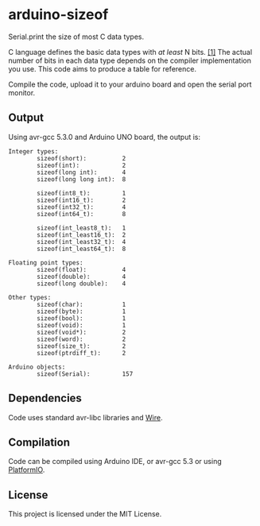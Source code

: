 # arduino-sizeof

Serial.print the size of most C data types.

C language defines the basic data types with *at least* N bits.
[\[1\]](https://en.wikipedia.org/wiki/C_data_types) The actual number of bits in
each data type depends on the compiler implementation you use. This code aims
to produce a table for reference.

Compile the code, upload it to your arduino board and open the serial port
monitor.


## Output

Using avr-gcc 5.3.0 and Arduino UNO board, the output is:

	Integer types:
	        sizeof(short):          2
	        sizeof(int):            2
	        sizeof(long int):       4
	        sizeof(long long int):  8

	        sizeof(int8_t):         1
	        sizeof(int16_t):        2
	        sizeof(int32_t):        4
	        sizeof(int64_t):        8

	        sizeof(int_least8_t):   1
	        sizeof(int_least16_t):  2
	        sizeof(int_least32_t):  4
	        sizeof(int_least64_t):  8

	Floating point types:
	        sizeof(float):          4
	        sizeof(double):         4
	        sizeof(long double):    4

	Other types:
	        sizeof(char):           1
	        sizeof(byte):           1
	        sizeof(bool):           1
	        sizeof(void):           1
	        sizeof(void*):          2
	        sizeof(word):           2
	        sizeof(size_t):         2
	        sizeof(ptrdiff_t):      2

	Arduino objects:
	        sizeof(Serial):         157

## Dependencies

Code uses standard avr-libc libraries and
[Wire](https://www.arduino.cc/en/Reference/Wire).

## Compilation

Code can be compiled using Arduino IDE, or avr-gcc 5.3 or using
[PlatformIO](https://platformio.org/).

## License

This project is licensed under the MIT License.
